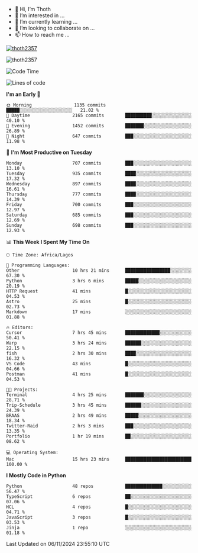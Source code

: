 <!---
thoth2357/thoth2357 is a ✨ special ✨ repository because its `README.md` (this file) appears on your GitHub profile.
You can click the Preview link to take a look at your changes.
--->

- 👋 Hi, I’m Thoth
- 👀 I’m interested in ...
- 🌱 I’m currently learning ...
- 💞️ I’m looking to collaborate on ...
- 📫 How to reach me ...


<p align="left"> <a href="https://github.com/ryo-ma/github-profile-trophy"><img src="https://github-profile-trophy.vercel.app/?username=thoth2357&theme=gruvbox&no-bg=true&no-frame=false&title=MultiLanguage,Commits,Repositories,Stars,Followers,PullRequest,Reviews,Issues" alt="thoth2357" /></a> </p>

<p align="left"> <img src="https://komarev.com/ghpvc/?username=thoth2357&label=Profile%20views&color=0e75b6&style=flat" alt="thoth2357" /> </p>

<!--START_SECTION:waka-->
![Code Time](http://img.shields.io/badge/Code%20Time-3%2C385%20hrs%2023%20mins-blue)

![Lines of code](https://img.shields.io/badge/From%20Hello%20World%20I%27ve%20Written-30.4%20million%20lines%20of%20code-blue)

**I'm an Early 🐤** 

```text
🌞 Morning                1135 commits        █████░░░░░░░░░░░░░░░░░░░░   21.02 % 
🌆 Daytime                2165 commits        ██████████░░░░░░░░░░░░░░░   40.10 % 
🌃 Evening                1452 commits        ███████░░░░░░░░░░░░░░░░░░   26.89 % 
🌙 Night                  647 commits         ███░░░░░░░░░░░░░░░░░░░░░░   11.98 % 
```
📅 **I'm Most Productive on Tuesday** 

```text
Monday                   707 commits         ███░░░░░░░░░░░░░░░░░░░░░░   13.10 % 
Tuesday                  935 commits         ████░░░░░░░░░░░░░░░░░░░░░   17.32 % 
Wednesday                897 commits         ████░░░░░░░░░░░░░░░░░░░░░   16.61 % 
Thursday                 777 commits         ████░░░░░░░░░░░░░░░░░░░░░   14.39 % 
Friday                   700 commits         ███░░░░░░░░░░░░░░░░░░░░░░   12.97 % 
Saturday                 685 commits         ███░░░░░░░░░░░░░░░░░░░░░░   12.69 % 
Sunday                   698 commits         ███░░░░░░░░░░░░░░░░░░░░░░   12.93 % 
```


📊 **This Week I Spent My Time On** 

```text
🕑︎ Time Zone: Africa/Lagos

💬 Programming Languages: 
Other                    10 hrs 21 mins      █████████████████░░░░░░░░   67.30 % 
Python                   3 hrs 6 mins        █████░░░░░░░░░░░░░░░░░░░░   20.19 % 
HTTP Request             41 mins             █░░░░░░░░░░░░░░░░░░░░░░░░   04.53 % 
Astro                    25 mins             █░░░░░░░░░░░░░░░░░░░░░░░░   02.73 % 
Markdown                 17 mins             ░░░░░░░░░░░░░░░░░░░░░░░░░   01.88 % 

🔥 Editors: 
Cursor                   7 hrs 45 mins       █████████████░░░░░░░░░░░░   50.41 % 
Warp                     3 hrs 24 mins       ██████░░░░░░░░░░░░░░░░░░░   22.15 % 
fish                     2 hrs 30 mins       ████░░░░░░░░░░░░░░░░░░░░░   16.32 % 
VS Code                  43 mins             █░░░░░░░░░░░░░░░░░░░░░░░░   04.66 % 
Postman                  41 mins             █░░░░░░░░░░░░░░░░░░░░░░░░   04.53 % 

🐱‍💻 Projects: 
Terminal                 4 hrs 25 mins       ███████░░░░░░░░░░░░░░░░░░   28.71 % 
Trip-Schedule            3 hrs 45 mins       ██████░░░░░░░░░░░░░░░░░░░   24.39 % 
BRAAS                    2 hrs 49 mins       █████░░░░░░░░░░░░░░░░░░░░   18.34 % 
Twitter-Raid             2 hrs 3 mins        ███░░░░░░░░░░░░░░░░░░░░░░   13.35 % 
Portfolio                1 hr 19 mins        ██░░░░░░░░░░░░░░░░░░░░░░░   08.62 % 

💻 Operating System: 
Mac                      15 hrs 23 mins      █████████████████████████   100.00 % 
```

**I Mostly Code in Python** 

```text
Python                   48 repos            ██████████████░░░░░░░░░░░   56.47 % 
TypeScript               6 repos             ██░░░░░░░░░░░░░░░░░░░░░░░   07.06 % 
HCL                      4 repos             █░░░░░░░░░░░░░░░░░░░░░░░░   04.71 % 
JavaScript               3 repos             █░░░░░░░░░░░░░░░░░░░░░░░░   03.53 % 
Jinja                    1 repo              ░░░░░░░░░░░░░░░░░░░░░░░░░   01.18 % 
```




 Last Updated on 06/11/2024 23:55:10 UTC
<!--END_SECTION:waka-->
<!--![](http://github-profile-summary-cards.vercel.app/api/cards/profile-details?username=thoth2357&theme=2077)

![](http://github-profile-summary-cards.vercel.app/api/cards/stats?username=thoth2357&theme=2077)![](http://github-profile-summary-cards.vercel.app/api/cards/productive-time?username=thoth2357&theme=2077&utcOffset=8) -->
